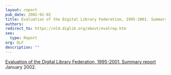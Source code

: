 ```yaml
---
layout: report
pub_date: 2002-01-01
title: Evaluation of the Digital Library Federation, 1995-2001. Summary report
authors: 
redirect_to: https://old.diglib.org/about/evalrep.htm
seo:
  type: Report
org: DLF
description: ""
---
```


<p><a href="https://old.diglib.org/about/evalrep.htm" target="_blank" rel="noopener noreferrer">Evaluation of the Digital Library Federation, 1995-2001. Summary report</a> January 2002.</p>
